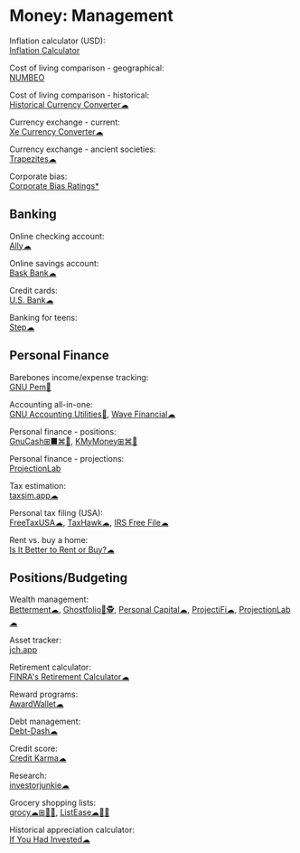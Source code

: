 # Money: Management

Inflation calculator (USD):  
[Inflation Calculator](https://www.usinflationcalculator.com/)

Cost of living comparison - geographical:  
[NUMBEO](https://www.numbeo.com/)

Cost of living comparison - historical:  
[Historical Currency Converter☁](https://www.historicalstatistics.org/Currencyconverter.html)

Currency exchange - current:  
[Xe Currency Converter☁](https://www.xe.com/currencyconverter/)

Currency exchange - ancient societies:  
[Trapezites☁](https://trapezites.com/)

Corporate bias:  
[Corporate Bias Ratings*](https://1792exchange.com/spotlightreports/)

## Banking

Online checking account:  
[Ally☁](https://www.ally.com/)

Online savings account:  
[Bask Bank☁](https://www.baskbank.com/)

Credit cards:  
[U.S. Bank☁](https://www.usbank.com/index.html)

Banking for teens:  
[Step☁](https://step.com/)

## Personal Finance

Barebones income/expense tracking:  
[GNU Pem🐧](https://www.gnu.org/software/pem/pem-nano.html)

Accounting all-in-one:  
[GNU Accounting Utilities🐧](https://www.gnu.org/software/acct/),
[Wave Financial☁](https://www.waveapps.com)

Personal finance - positions:  
[GnuCash⊞■⌘🐧](https://www.gnucash.org/),
[KMyMoney⊞⌘🐧](https://kmymoney.org/)

Personal finance - projections:  
[ProjectionLab](https://projectionlab.com/)

Tax estimation:  
[taxsim.app☁](https://taxsim.app/)

Personal tax filing (USA):  
[FreeTaxUSA☁](https://www.freetaxusa.com/),
[TaxHawk☁](https://www.taxhawk.com/),
[IRS Free File☁](https://www.irs.gov/filing/free-file-do-your-federal-taxes-for-free)

Rent vs. buy a home:  
[Is It Better to Rent or Buy?☁](https://www.nytimes.com/interactive/2014/upshot/buy-rent-calculator.html)

## Positions/Budgeting

Wealth management:  
[Betterment☁](https://www.betterment.com/),
[Ghostfolio💾🕵️](https://ghostfol.io/),
[Personal Capital☁](https://www.personalcapital.com/),
[ProjectiFi☁](https://projectifi.io/),
[ProjectionLab☁](https://projectionlab.com/)

Asset tracker:  
[jch.app](https://jch.app/)

Retirement calculator:  
[FINRA's Retirement Calculator☁](https://tools.finra.org/retirement_calculator/)

Reward programs:  
[AwardWallet☁](https://awardwallet.com/)

Debt management:  
[Debt-Dash☁](https://www.debt-dash.io/)

Credit score:  
[Credit Karma☁](https://www.creditkarma.com/)

Research:  
[investorjunkie☁](https://investorjunkie.com/)

Grocery shopping lists:  
[grocy☁⊞🍎🤖](https://grocy.info/),
[ListEase☁🍎🤖](https://www.shoppinglistapp.com/)

Historical appreciation calculator:  
[If You Had Invested☁](https://ifyouhadinvested.com/)
